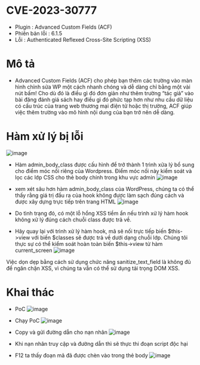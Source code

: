 # CVE-2023-30777

- Plugin : Advanced Custom Fields (ACF)
- Phiên bản lỗi : 6.1.5
- Lỗi : Authenticated Reflexed Cross-Site Scripting (XSS)

# Mô tả

- Advanced Custom Fields (ACF) cho phép bạn thêm các trường vào màn hình chỉnh sửa WP một cách nhanh chóng và dễ dàng chỉ bằng một vài nút bấm! Cho dù đó là điều gì đó đơn giản như thêm trường “tác giả” vào bài đăng đánh giá sách hay điều gì đó phức tạp hơn như nhu cầu dữ liệu có cấu trúc của trang web thương mại điện tử hoặc thị trường, ACF giúp việc thêm trường vào mô hình nội dung của bạn trở nên dễ dàng.

# Hàm xử lý bị lỗi

![image](https://github.com/Manh130902/wordpress/assets/93723285/736ca9fd-8331-4339-af94-87bb3b174267)

- Hàm admin_body_class được cấu hình để trở thành 1 trình xửa lý bổ sung cho điểm móc nối riêng của Wordpress. Điểm móc nối này kiểm soát và lọc các lớp CSS cho thẻ body chính trong khu vực admin
  ![image](https://github.com/Manh130902/wordpress/assets/93723285/b9223942-f252-4474-954d-f2a54c8777ce)

- xem xét sâu hơn hàm admin_body_class của WordPress, chúng ta có thể thấy rằng giá trị đầu ra của hook không được làm sạch đúng cách và được xây dựng trực tiếp trên trang HTML
  ![image](https://github.com/Manh130902/wordpress/assets/93723285/62729e64-c1ef-4be3-a1b8-05703b3be449)

- Do tình trạng đó, có một lỗ hổng XSS tiềm ẩn nếu trình xử lý hàm hook không xử lý đúng cách chuỗi class được trả về.
- Hãy quay lại với trình xử lý hàm hook, mã sẽ nối trực tiếp biến $this->view với biến $classes sẽ được trả về dưới dạng chuỗi lớp. Chúng tôi thực sự có thể kiểm soát hoàn toàn biến $this->view từ hàm current_screen
  ![image](https://github.com/Manh130902/wordpress/assets/93723285/a05a2d27-52ff-4dc8-9d7d-22688603f11f)

Việc dọn dẹp bằng cách sử dụng chức năng sanitize_text_field là không đủ để ngăn chặn XSS, vì chúng ta vẫn có thể sử dụng tải trọng DOM XSS.

# Khai thác

- PoC
  ![image](https://github.com/Manh130902/wordpress/assets/93723285/c4408263-d36a-4cee-9219-2db3c17efb81)

- Chạy PoC
  ![image](https://github.com/Manh130902/wordpress/assets/93723285/7912cff4-3914-4ab5-91f4-11fcfd245667)

- Copy và gửi đường dẫn cho nạn nhân
  ![image](https://github.com/Manh130902/wordpress/assets/93723285/01b0d24a-c68a-4cfc-a004-ec62a55139e8)

- Khi nạn nhân truy cập và đường dẫn thì sẽ thực thi đoạn script độc hại
- F12 ta thấy đoạn mã đã được chèn vào trong thẻ body
  ![image](https://github.com/Manh130902/wordpress/assets/93723285/1fc493f7-eded-4542-a21b-77206c074944)

